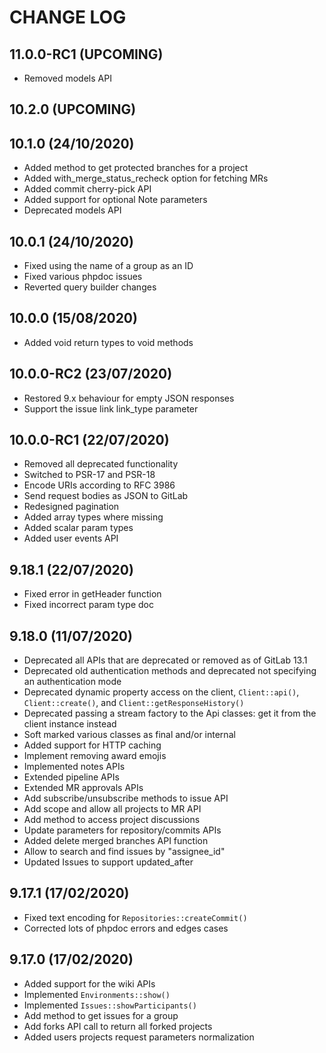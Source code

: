 CHANGE LOG
==========


## 11.0.0-RC1 (UPCOMING)

* Removed models API


## 10.2.0 (UPCOMING)


## 10.1.0 (24/10/2020)

* Added method to get protected branches for a project
* Added with_merge_status_recheck option for fetching MRs
* Added commit cherry-pick API
* Added support for optional Note parameters 
* Deprecated models API


## 10.0.1 (24/10/2020)

* Fixed using the name of a group as an ID
* Fixed various phpdoc issues
* Reverted query builder changes


## 10.0.0 (15/08/2020)

* Added void return types to void methods


## 10.0.0-RC2 (23/07/2020)

* Restored 9.x behaviour for empty JSON responses
* Support the issue link link_type parameter


## 10.0.0-RC1 (22/07/2020)

* Removed all deprecated functionality
* Switched to PSR-17 and PSR-18
* Encode URIs according to RFC 3986
* Send request bodies as JSON to GitLab
* Redesigned pagination
* Added array types where missing
* Added scalar param types
* Added user events API


## 9.18.1 (22/07/2020)

* Fixed error in getHeader function
* Fixed incorrect param type doc


## 9.18.0 (11/07/2020)

* Deprecated all APIs that are deprecated or removed as of GitLab 13.1
* Deprecated old authentication methods and deprecated not specifying an authentication mode
* Deprecated dynamic property access on the client, `Client::api()`, `Client::create()`, and `Client::getResponseHistory()`
* Deprecated passing a stream factory to the Api classes: get it from the client instance instead
* Soft marked various classes as final and/or internal
* Added support for HTTP caching
* Implement removing award emojis
* Implemented notes APIs
* Extended pipeline APIs
* Extended MR approvals APIs
* Add subscribe/unsubscribe methods to issue API
* Add scope and allow all projects to MR API
* Add method to access project discussions
* Update parameters for repository/commits APIs
* Added delete merged branches API function
* Allow to search and find issues by "assignee_id"
* Updated Issues to support updated_after


## 9.17.1 (17/02/2020)

* Fixed text encoding for `Repositories::createCommit()`
* Corrected lots of phpdoc errors and edges cases


## 9.17.0 (17/02/2020)

* Added support for the wiki APIs
* Implemented `Environments::show()`
* Implemented `Issues::showParticipants()`
* Add method to get issues for a group
* Add forks API call to return all forked projects
* Added users projects request parameters normalization
